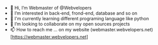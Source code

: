 - 👋 Hi, I’m Webmaster of @Webvelopers
- 👀 I’m interested in back-end, frond-end, database and so on
- 🌱 I'm currently learning different programing language like python
- 💞️ I’m looking to collaborate on my open sources projects
- 📫 How to reach me ... on my website (webmaster.webvelopers.net)[https://webmaster.webvelopers.net]
